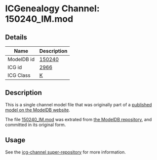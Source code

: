 # ICGenealogy Channel: 150240\_IM.mod

## Details

Name | Description
---- | -----------
ModelDB id | [150240](http://senselab.med.yale.edu/ModelDB/ShowModel.cshtml?model=150240)
ICG id | [2966](http://icg.neurotheory.ox.ac.uk/channels/1/2966)
ICG Class | [K](http://icg.neurotheory.ox.ac.uk/channels/1)

## Description

This is a single channel model file that was originally part of a [published model on the ModelDB website](http://senselab.med.yale.edu/mModelDB/ShowModel.cshtml?model=150240).

The file [150240\_IM.mod](150240_IM.mod) was extrated from [the ModelDB repository](http://senselab.med.yale.edu/ModelDB/ShowModel.cshtml?model=150240), and committed in its original form.

## Usage

See the [icg-channel super-repository](https://github.com/icgenealogy/icg-channels) for more information.